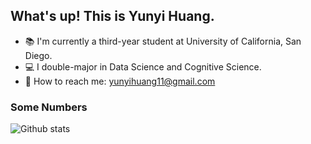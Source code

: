 ## What's up! This is Yunyi Huang.

- 📚 I'm currently a third-year student at University of California, San Diego.
- 💻 I double-major in Data Science and Cognitive Science.
- 📧 How to reach me: yunyihuang11@gmail.com

### Some Numbers

![Github stats](https://github-readme-stats.vercel.app/api?username=yunyihuang)
